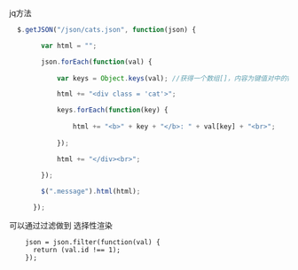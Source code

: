 jq方法

```js
  $.getJSON("/json/cats.json", function(json) {

        var html = "";

        json.forEach(function(val) {
          
            var keys = Object.keys(val); //获得一个数组[]，内容为键值对中的键名

            html += "<div class = 'cat'>";

            keys.forEach(function(key) {
                
                html += "<b>" + key + "</b>: " + val[key] + "<br>";
                
            });

            html += "</div><br>";
          
        });

        $(".message").html(html);

      });

```


可以通过过滤做到 选择性渲染

        json = json.filter(function(val) {
          return (val.id !== 1);
        });